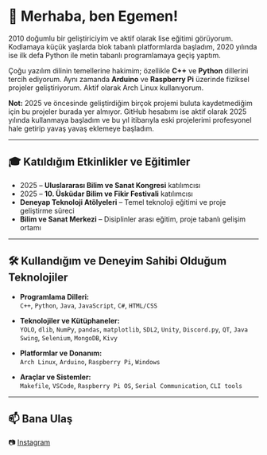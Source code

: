 # 👋 Merhaba, ben Egemen!

2010 doğumlu bir geliştiriciyim ve aktif olarak lise eğitimi görüyorum. Kodlamaya küçük yaşlarda blok tabanlı platformlarda başladım, 2020 yılında ise ilk defa Python ile metin tabanlı programlamaya geçiş yaptım.

Çoğu yazılım dilinin temellerine hakimim; özellikle **C++** ve **Python** dillerini tercih ediyorum. Aynı zamanda **Arduino** ve **Raspberry Pi** üzerinde fiziksel projeler geliştiriyorum. Aktif olarak Arch Linux kullanıyorum.

**Not:** 2025 ve öncesinde geliştirdiğim birçok projemi buluta kaydetmediğim için bu projeler burada yer almıyor. GitHub hesabımı ise aktif olarak 2025 yılında kullanmaya başladım ve bu yıl itibarıyla eski projelerimi profesyonel hale getirip yavaş yavaş eklemeye başladım.

---

## 🎓 Katıldığım Etkinlikler ve Eğitimler

- 2025 – **Uluslararası Bilim ve Sanat Kongresi** katılımcısı  
- 2025 – **10. Üsküdar Bilim ve Fikir Festivali** katılımcısı  
- **Deneyap Teknoloji Atölyeleri** – Temel teknoloji eğitimi ve proje geliştirme süreci
- **Bilim ve Sanat Merkezi** – Disiplinler arası eğitim, proje tabanlı gelişim ortamı

---

## 🛠️ Kullandığım ve Deneyim Sahibi Olduğum Teknolojiler

- **Programlama Dilleri:**  
  `C++`, `Python`, `Java`, `JavaScript`, `C#`, `HTML/CSS`

- **Teknolojiler ve Kütüphaneler:**  
  `YOLO`, `dlib`, `NumPy`, `pandas`, `matplotlib`, `SDL2`, `Unity`, `Discord.py`, `QT`, `Java Swing`, `Selenium`, `MongoDB`, `Kivy`

- **Platformlar ve Donanım:**  
  `Arch Linux`, `Arduino`, `Raspberry Pi`, `Windows`

- **Araçlar ve Sistemler:**  
  `Makefile`, `VSCode`, `Raspberry Pi OS`, `Serial Communication`, `CLI tools`
  
---

## 📫 Bana Ulaş

📷 [Instagram](https://instagram.com/soverine.cpp)  
